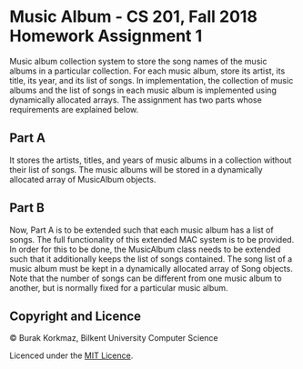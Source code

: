 # Music Album - CS 201, Fall 2018 Homework Assignment 1
 
Music album collection system to store the song names of the music albums in a particular collection. For each music album, store its artist, its title, its year, and its list of songs. In  implementation, the collection of music albums and the list of songs in each music album is implemented using dynamically allocated arrays. The assignment has two parts whose requirements are explained below.
 
## Part A

It stores the artists, titles, and years of music albums in a collection without their list of songs. The music albums will be stored in a dynamically allocated array of MusicAlbum objects. 

## Part B

Now, Part A is to be extended such that each music album has a list of songs. The full functionality of this extended MAC system is to be provided. In order for this to be done, the MusicAlbum class needs to be extended such that it additionally keeps the list of songs contained. The song list of a music album must be kept in a dynamically allocated array of Song objects. Note that the number of songs can be different from one music album to another, but is normally fixed for a particular music album.


## Copyright and Licence

© Burak Korkmaz, Bilkent University Computer Science

Licenced under the [MIT Licence](LICENSE).
